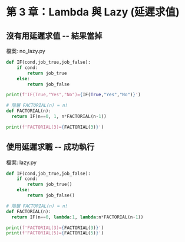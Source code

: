 # 第 3 章：Lambda 與 Lazy (延遲求值)

## 沒有用延遲求值 -- 結果當掉

檔案: no_lazy.py

```py
def IF(cond,job_true,job_false):
    if cond:
        return job_true
    else:
        return job_false

print(f'IF(True,"Yes","No")={IF(True,"Yes","No")}')

# 階層 FACTORIAL(n) = n!
def FACTORIAL(n): 
  return IF(n==0, 1, n*FACTORIAL(n-1))

print(f'FACTORIAL(3)={FACTORIAL(3)}')

```


## 使用延遲求職 -- 成功執行

檔案: lazy.py

```py
def IF(cond,job_true,job_false):
    if cond:
        return job_true()
    else:
        return job_false()

# 階層 FACTORIAL(n) = n!
def FACTORIAL(n): 
  return IF(n==0, lambda:1, lambda:n*FACTORIAL(n-1))

print(f'FACTORIAL(3)={FACTORIAL(3)}')
print(f'FACTORIAL(5)={FACTORIAL(5)}')

```